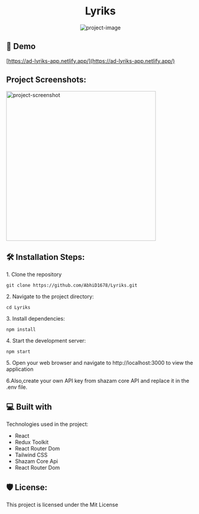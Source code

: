 <h1 align="center" id="title">Lyriks</h1>

<p align="center"><img src="https://socialify.git.ci/AbhiD1678/Lyriks/image?description=1&amp;descriptionEditable=Spotify%20Clone%20Music%20Webapp%20using%20React%20%2CRedux%20%2CTailwind%20CSS%20and%20Shazam%20Core%20Api&amp;font=Rokkitt&amp;language=1&amp;name=1&amp;owner=1&amp;pattern=Solid&amp;theme=Auto" alt="project-image"></p>

<h2>🚀 Demo</h2>

[https://ad-lyriks-app.netlify.app/](https://ad-lyriks-app.netlify.app/)

<h2>Project Screenshots:</h2>


<img src="s" alt="project-screenshot" width="400" height="400/">

<h2>🛠️ Installation Steps:</h2>

<p>1. Clone the repository</p>

```
git clone https://github.com/AbhiD1678/Lyriks.git
```

<p>2. Navigate to the project directory:</p>

```
cd Lyriks
```

<p>3. Install dependencies:</p>

```
npm install
```

<p>4. Start the development server:</p>

```
npm start
```

<p>5. Open your web browser and navigate to http://localhost:3000 to view the application</p>  
<p>6.Also,create your own API key from shazam core API and replace it in the .env file.</p>
<h2>💻 Built with</h2>

Technologies used in the project:

*   React
*   Redux Toolkit
*   React Router Dom
*   Tailwind CSS
*   Shazam Core Api
*   React Router Dom

<h2>🛡️ License:</h2>

This project is licensed under the Mit License

